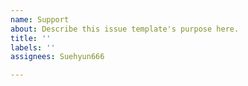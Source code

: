 ```yaml
---
name: Support
about: Describe this issue template's purpose here.
title: ''
labels: ''
assignees: Suehyun666

---
```




